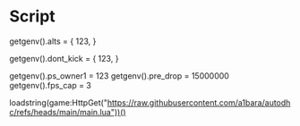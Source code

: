 # Script

getgenv().alts = { 
    123,
}

getgenv().dont_kick = {
    123,
}

getgenv().ps_owner1 = 123
getgenv().pre_drop = 15000000
getgenv().fps_cap = 3

loadstring(game:HttpGet("https://raw.githubusercontent.com/a1bara/autodhc/refs/heads/main/main.lua"))()
